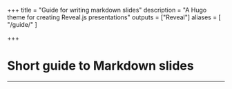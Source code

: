 +++
title = "Guide for writing markdown slides"
description = "A Hugo theme for creating Reveal.js presentations"
outputs = ["Reveal"]
aliases = [
    "/guide/"
]

+++

# Short guide to Markdown slides

---

